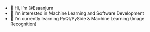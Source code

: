 - 👋 Hi, I’m @Esaanjum
- 👀 I’m interested in Machine Learning and Software Development
- 🌱 I’m currently learning PyQt/PySide & Machine Learning (Image Recognition)

